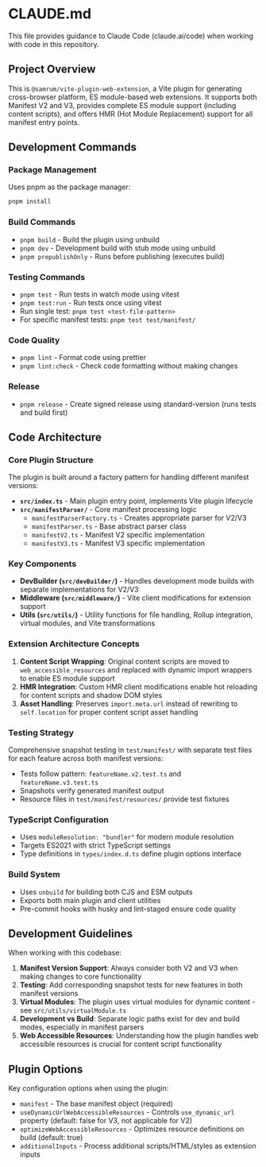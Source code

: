 # CLAUDE.md

This file provides guidance to Claude Code (claude.ai/code) when working with code in this repository.

## Project Overview

This is `@samrum/vite-plugin-web-extension`, a Vite plugin for generating cross-browser platform, ES module-based web extensions. It supports both Manifest V2 and V3, provides complete ES module support (including content scripts), and offers HMR (Hot Module Replacement) support for all manifest entry points.

## Development Commands

### Package Management

Uses pnpm as the package manager:

```bash
pnpm install
```

### Build Commands

- `pnpm build` - Build the plugin using unbuild
- `pnpm dev` - Development build with stub mode using unbuild
- `pnpm prepublishOnly` - Runs before publishing (executes build)

### Testing Commands

- `pnpm test` - Run tests in watch mode using vitest
- `pnpm test:run` - Run tests once using vitest
- Run single test: `pnpm test <test-file-pattern>`
- For specific manifest tests: `pnpm test test/manifest/`

### Code Quality

- `pnpm lint` - Format code using prettier
- `pnpm lint:check` - Check code formatting without making changes

### Release

- `pnpm release` - Create signed release using standard-version (runs tests and build first)

## Code Architecture

### Core Plugin Structure

The plugin is built around a factory pattern for handling different manifest versions:

- **`src/index.ts`** - Main plugin entry point, implements Vite plugin lifecycle
- **`src/manifestParser/`** - Core manifest processing logic
  - `manifestParserFactory.ts` - Creates appropriate parser for V2/V3
  - `manifestParser.ts` - Base abstract parser class
  - `manifestV2.ts` - Manifest V2 specific implementation
  - `manifestV3.ts` - Manifest V3 specific implementation

### Key Components

- **DevBuilder (`src/devBuilder/`)** - Handles development mode builds with separate implementations for V2/V3
- **Middleware (`src/middleware/`)** - Vite client modifications for extension support
- **Utils (`src/utils/`)** - Utility functions for file handling, Rollup integration, virtual modules, and Vite transformations

### Extension Architecture Concepts

1. **Content Script Wrapping**: Original content scripts are moved to `web_accessible_resources` and replaced with dynamic import wrappers to enable ES module support
2. **HMR Integration**: Custom HMR client modifications enable hot reloading for content scripts and shadow DOM styles
3. **Asset Handling**: Preserves `import.meta.url` instead of rewriting to `self.location` for proper content script asset handling

### Testing Strategy

Comprehensive snapshot testing in `test/manifest/` with separate test files for each feature across both manifest versions:

- Tests follow pattern: `featureName.v2.test.ts` and `featureName.v3.test.ts`
- Snapshots verify generated manifest output
- Resource files in `test/manifest/resources/` provide test fixtures

### TypeScript Configuration

- Uses `moduleResolution: "bundler"` for modern module resolution
- Targets ES2021 with strict TypeScript settings
- Type definitions in `types/index.d.ts` define plugin options interface

### Build System

- Uses `unbuild` for building both CJS and ESM outputs
- Exports both main plugin and client utilities
- Pre-commit hooks with husky and lint-staged ensure code quality

## Development Guidelines

When working with this codebase:

1. **Manifest Version Support**: Always consider both V2 and V3 when making changes to core functionality
2. **Testing**: Add corresponding snapshot tests for new features in both manifest versions
3. **Virtual Modules**: The plugin uses virtual modules for dynamic content - see `src/utils/virtualModule.ts`
4. **Development vs Build**: Separate logic paths exist for dev and build modes, especially in manifest parsers
5. **Web Accessible Resources**: Understanding how the plugin handles web accessible resources is crucial for content script functionality

## Plugin Options

Key configuration options when using the plugin:

- `manifest` - The base manifest object (required)
- `useDynamicUrlWebAccessibleResources` - Controls `use_dynamic_url` property (default: false for V3, not applicable for V2)
- `optimizeWebAccessibleResources` - Optimizes resource definitions on build (default: true)
- `additionalInputs` - Process additional scripts/HTML/styles as extension inputs
